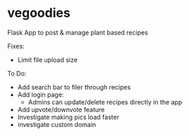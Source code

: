 # vegoodies
Flask App to post &amp; manage plant based recipes

Fixes:
- Limit file upload size

To Do:
- Add search bar to filer through recipes
- Add login page:
  - Admins can update/delete recipes directly in the app
- Add upvote/downvote feature
- Investigate making pics load faster
- investigate custom domain
